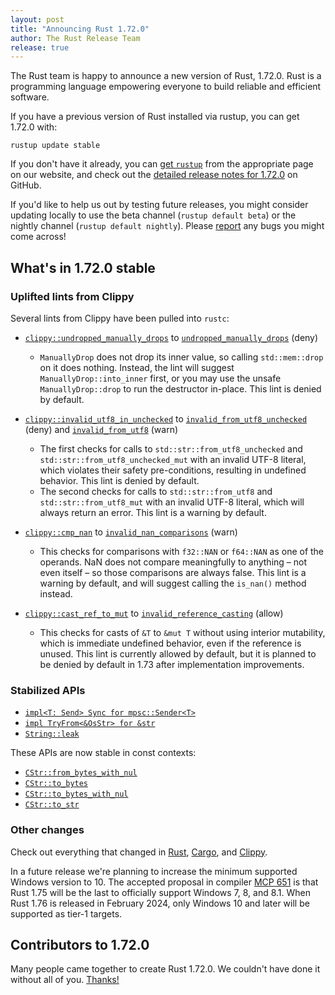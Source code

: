 ```yaml
---
layout: post
title: "Announcing Rust 1.72.0"
author: The Rust Release Team
release: true
---
```


The Rust team is happy to announce a new version of Rust, 1.72.0. Rust is a programming language empowering everyone to build reliable and efficient software.

If you have a previous version of Rust installed via rustup, you can get 1.72.0 with:

```console
rustup update stable
```

If you don't have it already, you can [get `rustup`](https://www.rust-lang.org/install.html) from the appropriate page on our website, and check out the [detailed release notes for 1.72.0](https://github.com/rust-lang/rust/releases/tag/1.72.0) on GitHub.

If you'd like to help us out by testing future releases, you might consider updating locally to use the beta channel (`rustup default beta`) or the nightly channel (`rustup default nightly`). Please [report](https://github.com/rust-lang/rust/issues/new/choose) any bugs you might come across!

## What's in 1.72.0 stable

### Uplifted lints from Clippy

Several lints from Clippy have been pulled into `rustc`:

* [`clippy::undropped_manually_drops`](https://rust-lang.github.io/rust-clippy/rust-1.71.0/index.html#undropped_manually_drops) to [`undropped_manually_drops`](https://doc.rust-lang.org/1.72.0/rustc/lints/listing/deny-by-default.html#undropped-manually-drops) (deny)
  - `ManuallyDrop` does not drop its inner value, so calling `std::mem::drop` on it does nothing. Instead, the lint will suggest `ManuallyDrop::into_inner` first, or you may use the unsafe `ManuallyDrop::drop` to run the destructor in-place. This lint is denied by default.

* [`clippy::invalid_utf8_in_unchecked`](https://rust-lang.github.io/rust-clippy/rust-1.71.0/index.html#invalid_utf8_in_unchecked) to [`invalid_from_utf8_unchecked`](https://doc.rust-lang.org/1.72.0/rustc/lints/listing/deny-by-default.html#invalid-from-utf8-unchecked) (deny) and [`invalid_from_utf8`](https://doc.rust-lang.org/1.72.0/rustc/lints/listing/warn-by-default.html#invalid-from-utf8) (warn)
  - The first checks for calls to `std::str::from_utf8_unchecked` and `std::str::from_utf8_unchecked_mut` with an invalid UTF-8 literal, which violates their safety pre-conditions, resulting in undefined behavior. This lint is denied by default.
  - The second checks for calls to `std::str::from_utf8` and `std::str::from_utf8_mut` with an invalid UTF-8 literal, which will always return an error. This lint is a warning by default.

* [`clippy::cmp_nan`](https://rust-lang.github.io/rust-clippy/rust-1.71.0/index.html#cmp_nan) to [`invalid_nan_comparisons`](https://doc.rust-lang.org/1.72.0/rustc/lints/listing/warn-by-default.html#invalid-nan-comparisons) (warn)
  - This checks for comparisons with `f32::NAN` or `f64::NAN` as one of the operands. NaN does not compare meaningfully to anything – not even itself – so those comparisons are always false. This lint is a warning by default, and will suggest calling the `is_nan()` method instead.

* [`clippy::cast_ref_to_mut`](https://rust-lang.github.io/rust-clippy/rust-1.71.0/index.html#cast_ref_to_mut) to [`invalid_reference_casting`](https://doc.rust-lang.org/1.72.0/rustc/lints/listing/allowed-by-default.html#invalid-reference-casting) (allow)
  - This checks for casts of `&T` to `&mut T` without using interior mutability, which is immediate undefined behavior, even if the reference is unused. This lint is currently allowed by default, but it is planned to be denied by default in 1.73 after implementation improvements.

### Stabilized APIs

- [`impl<T: Send> Sync for mpsc::Sender<T>`](https://doc.rust-lang.org/stable/std/sync/mpsc/struct.Sender.html#impl-Sync-for-Sender%3CT%3E)
- [`impl TryFrom<&OsStr> for &str`](https://doc.rust-lang.org/stable/std/primitive.str.html#impl-TryFrom%3C%26'a+OsStr%3E-for-%26'a+str)
- [`String::leak`](https://doc.rust-lang.org/stable/alloc/string/struct.String.html#method.leak)

These APIs are now stable in const contexts:

- [`CStr::from_bytes_with_nul`](https://doc.rust-lang.org/stable/std/ffi/struct.CStr.html#method.from_bytes_with_nul)
- [`CStr::to_bytes`](https://doc.rust-lang.org/stable/std/ffi/struct.CStr.html#method.to_bytes)
- [`CStr::to_bytes_with_nul`](https://doc.rust-lang.org/stable/std/ffi/struct.CStr.html#method.to_bytes_with_nul)
- [`CStr::to_str`](https://doc.rust-lang.org/stable/std/ffi/struct.CStr.html#method.to_str)

### Other changes

Check out everything that changed in [Rust](https://github.com/rust-lang/rust/releases/tag/1.72.0), [Cargo](https://github.com/rust-lang/cargo/blob/master/CHANGELOG.md#cargo-172-2023-08-24), and [Clippy](https://github.com/rust-lang/rust-clippy/blob/master/CHANGELOG.md#rust-172).

In a future release we're planning to increase the minimum supported Windows version to 10. The accepted proposal in compiler [MCP 651](https://github.com/rust-lang/compiler-team/issues/651) is that Rust 1.75 will be the last to officially support Windows 7, 8, and 8.1. When Rust 1.76 is released in February 2024, only Windows 10 and later will be supported as tier-1 targets.

## Contributors to 1.72.0

Many people came together to create Rust 1.72.0. We couldn't have done it without all of you. [Thanks!](https://thanks.rust-lang.org/rust/1.72.0/)
